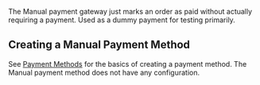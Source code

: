 The Manual payment gateway just marks an order as paid without actually requiring a payment. Used as a dummy payment for testing primarily.

## Creating a Manual Payment Method

See [Payment Methods](../Payment_Methods) for the basics of creating a payment method. The Manual payment method does not have any configuration.